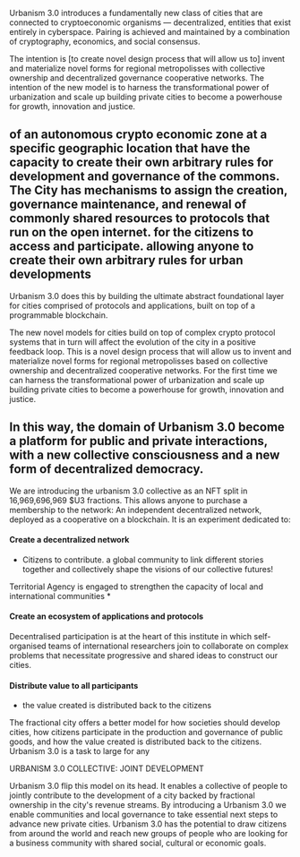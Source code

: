 Urbanism 3.0 introduces a fundamentally new class of cities that are connected to cryptoeconomic organisms — decentralized, entities that exist entirely in cyberspace. Pairing is achieved and maintained by a combination of cryptography, economics, and social consensus.


The intention is [to create novel design process that will allow us to] invent and materialize novel forms for regional metropolisses with collective ownership and decentralized governance cooperative networks. The intention of the new model is to harness the transformational power of urbanization and scale up building private cities to become a powerhouse for growth, innovation and justice.


of an autonomous crypto economic zone at a specific geographic location that have the capacity to create their own arbitrary rules for development and governance of the commons.  The City has mechanisms to assign the creation, governance maintenance, and renewal of commonly shared resources to protocols that run on the open internet. for the citizens to access and participate.
allowing anyone to create their own arbitrary rules for urban developments
----------------------------------------------------------

Urbanism 3.0 does this by building the ultimate abstract foundational layer for cities comprised of protocols and applications, built on top of a programmable blockchain.



The new novel models for cities build on top of complex crypto protocol systems that in turn will affect the evolution of the city in a positive feedback loop. This is a novel design process that will allow us to invent and materialize novel forms for regional metropolisses based on collective ownership and decentralized cooperative networks. For the first time we can harness the transformational power of urbanization and scale up building private cities to become a powerhouse for growth, innovation and justice.

In this way, the domain of Urbanism 3.0 become a platform for public and private interactions, with a new collective consciousness and a new form of decentralized democracy.
----------------
We are introducing the urbanism 3.0 collective as an NFT split in 16,969,696,969 $U3 fractions. This allows anyone to purchase a membership to the network: An independent decentralized network, deployed as a cooperative on a blockchain. It is an experiment dedicated to:
#### Create a decentralized network
* Citizens to contribute. a global community to link different stories together and collectively shape the visions of our collective futures!

Territorial Agency is engaged to strengthen the capacity of local and international communities 
*


#### Create an ecosystem of applications and protocols
Decentralised participation is at the heart of this institute in which self-organised teams of international researchers join to collaborate on complex problems that necessitate progressive and shared ideas to construct our cities.


#### Distribute value to all participants

* the value created is distributed back to the citizens


The fractional city offers a better model for how societies should develop cities, how citizens participate in the production and governance of public goods, and how the value created is distributed back to the citizens. 
Urbanism 3.0 is a task to large for any 


URBANISM 3.0 COLLECTIVE: JOINT DEVELOPMENT

Urbanism 3.0 flip this model on its head. It enables a collective of people to jointly contribute to the development of a city backed by fractional ownership in the city's revenue streams. By introducing a Urbanism 3.0 we enable communities and local governance to take essential next steps to advance new private cities. Urbanism 3.0 has the potential to draw citizens from around the world and reach new groups of people who are looking for a business community with shared social, cultural or economic goals.



‍
